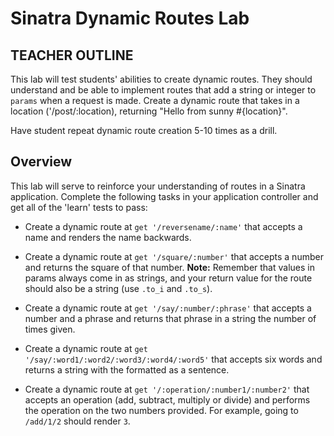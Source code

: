 # Sinatra Dynamic Routes Lab

## TEACHER OUTLINE

This lab will test students' abilities to create dynamic routes. They should understand and be able to implement routes that add a string or integer to `params` when a request is made. Create a dynamic route that takes in a location ('/post/:location), returning "Hello from sunny #{location}".

Have student repeat dynamic route creation 5-10 times as a drill.

## Overview
This lab will serve to reinforce your understanding of routes in a Sinatra application. Complete the following tasks in your application controller and get all of the 'learn' tests to pass:

+ Create a dynamic route at `get '/reversename/:name'` that accepts a name and renders the name backwards.

+ Create a dynamic route at `get '/square/:number'` that accepts a number and returns the square of that number. **Note:** Remember that values in params always come in as strings, and your return value for the route should also be a string (use `.to_i` and `.to_s`).

+ Create a dynamic route at `get '/say/:number/:phrase'` that accepts a number and a phrase and returns that phrase in a string the number of times given.

+ Create a dynamic route at `get '/say/:word1/:word2/:word3/:word4/:word5'` that accepts six words and returns a string with the formatted as a sentence.

+ Create a dynamic route at `get '/:operation/:number1/:number2'` that accepts an operation (add, subtract, multiply or divide) and performs the operation on the two numbers provided.
For example, going to `/add/1/2` should render `3`. 